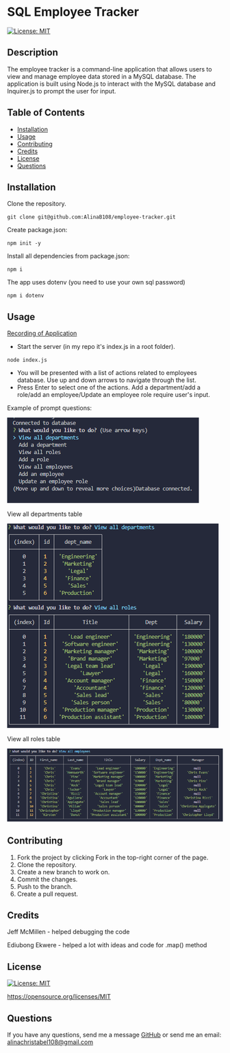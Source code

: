 # SQL Employee Tracker

[![License: MIT](https://img.shields.io/badge/License-MIT-yellow.svg)](https://opensource.org/licenses/MIT)

## Description
The employee tracker is a command-line application that allows users to view and manage employee data stored in a MySQL database. The application is built using Node.js to interact with the MySQL database and Inquirer.js to prompt the user for input.

## Table of Contents
- [Installation](#installation)
- [Usage](#usage)
- [Contributing](#contributing)
- [Credits](#credits)
- [License](#license)
- [Questions](#questions)

## Installation
Clone the repository.
```
git clone git@github.com:AlinaB108/employee-tracker.git
```
Create package.json:
```
npm init -y
```
Install all dependencies from package.json:
```
npm i
```
The app uses dotenv (you need to use your own sql password)
```
npm i dotenv 
```

## Usage
[Recording of Application](https://watch.screencastify.com/v/vuvBPa0BbFjflOhedIH7)

- Start the server (in my repo it's index.js in a root folder).
```
node index.js
```
- You will be presented with a list of actions related to employees database. Use up and down arrows to navigate through the list.
- Press Enter to select one of the actions. Add a department/add a role/add an employee/Update an employee role require user's input.

Example of prompt questions:

![Screenshot](/assets/images/questions.png)

View all departments table

![Screenshot](/assets/images/table.png)

View all roles table

![Screenshot](/assets/images/table2.png)

## Contributing
1. Fork the project by clicking Fork in the top-right corner of the page.
2. Clone the repository.
3. Create a new branch to work on.
4. Commit the changes.
5. Push to the branch.
6. Create a pull request.

## Credits
Jeff McMillen - helped debugging the code

Ediubong Ekwere - helped a lot with ideas and code for .map() method

## License
[![License: MIT](https://img.shields.io/badge/License-MIT-yellow.svg)](https://opensource.org/licenses/MIT)

https://opensource.org/licenses/MIT 
    
## Questions
If you have any questions, send me a message [GitHub](https://github.com/abc) or send me an email: [alinachristabel108@gmail.com](alinachristabel108@gmail.com)